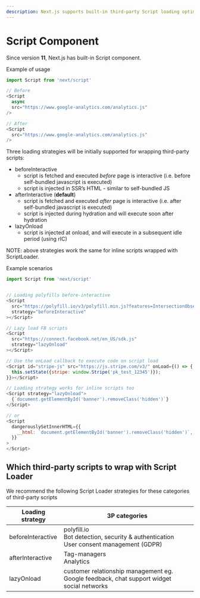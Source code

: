 ```yaml
---
description: Next.js supports built-in third-party Script loading optimization
---
```


# Script Component

Since version **11**, Next.js has built-in Script component.

Example of usage

```js
import Script from 'next/script'

// Before
<Script
  async
  src="https://www.google-analytics.com/analytics.js"
/>

// After
<Script
  src="https://www.google-analytics.com/analytics.js"
/>
```

Three loading strategies will be initially supported for wrapping third-party scripts:

- beforeInteractive
  - script is fetched and executed _before_ page is interactive (i.e. before self-bundled javascript is executed)
  - script is injected in SSR’s HTML - similar to self-bundled JS
- afterInteractive (**default**)
  - script is fetched and executed _after_ page is interactive (i.e. after self-bundled javascript is executed)
  - script is injected during hydration and will execute soon after hydration
- lazyOnload
  - script is injected at onload, and will execute in a subsequent idle period (using rIC)

NOTE: above strategies work the same for inline scripts wrapped with ScriptLoader.

Example scenarios

```js
import Script from 'next/script'


// Loading polyfills before-interactive
<Script
  src="https://polyfill.io/v3/polyfill.min.js?features=IntersectionObserverEntry%2CIntersectionObserver"
  strategy="beforeInteractive"
></Script>

// Lazy load FB scripts
<Script
  src="https://connect.facebook.net/en_US/sdk.js"
  strategy="lazyOnload"
></Script>

// Use the onLoad callback to execute code on script load
<Script id="stripe-js" src="https://js.stripe.com/v3/" onLoad={() => {
  this.setState({stripe: window.Stripe('pk_test_12345')});
}}></Script>

// Loading strategy works for inline scripts too
<Script strategy="lazyOnload">
  {`document.getElementById('banner').removeClass('hidden')`}
</Script>

// or
<Script
  dangerouslySetInnerHTML={{
    __html: `document.getElementById('banner').removeClass('hidden')`,
  }}
>
</Script>
```

## Which third-party scripts to wrap with Script Loader

We recommend the following Script Loader strategies for these categories of third-party scripts

| Loading strategy  | 3P categories                                                                                |
| ----------------- | -------------------------------------------------------------------------------------------- |
| beforeInteractive | polyfill.io<br>Bot detection, security & authentication<br>User consent management (GDPR)    |
| afterInteractive  | Tag-managers<br>Analytics                                                                    |
| lazyOnload        | customer relationship management eg. Google feedback, chat support widget<br>social networks |
